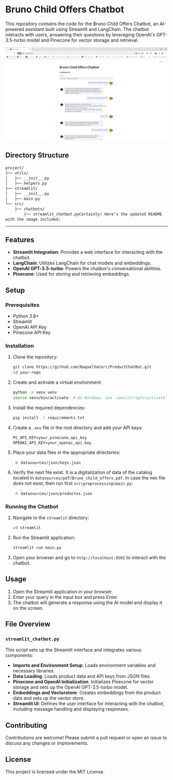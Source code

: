 # Bruno Child Offers Chatbot

This repository contains the code for the Bruno Child Offers Chatbot, an AI-powered assistant built using Streamlit and LangChain. The chatbot interacts with users, answering their questions by leveraging OpenAI's GPT-3.5-turbo model and Pinecone for vector storage and retrieval.

![Chatbot Screenshot](https://github.com/RaquelVaCorr/ProductChatBot/blob/main/src/images/screenshot_chatbot.png)

## Directory Structure

```
project/
├── utils/
│   ├── __init__.py
│   ├── helpers.py
├── streamlit/
│   ├── __init__.py
│   ├── main.py
└── src/
    ├── chatbots/
        ├── streamlit_chatbot.pyCertainly! Here’s the updated README with the image included:
```

---

## Features

- **Streamlit Integration**: Provides a web interface for interacting with the chatbot.
- **LangChain**: Utilizes LangChain for chat models and embeddings.
- **OpenAI GPT-3.5-turbo**: Powers the chatbot's conversational abilities.
- **Pinecone**: Used for storing and retrieving embeddings.

## Setup

### Prerequisites

- Python 3.8+
- Streamlit
- OpenAI API Key
- Pinecone API Key

### Installation

1. Clone the repository:

    ```bash
    git clone https://github.com/RaquelVaCorr/ProductChatBot.git
    cd your-repo
    ```

2. Create and activate a virtual environment:

    ```bash
    python -m venv venv
    source venv/bin/activate  # On Windows, use `venv\Scripts\activate`
    ```

3. Install the required dependencies:

    ```bash
    pip install -r requirements.txt
    ```

4. Create a `.env` file in the root directory and add your API keys:

    ```env
    PC_API_KEY=your_pinecone_api_key
    OPENAI_API_KEY=your_openai_api_key
    ```

5. Place your data files in the appropriate directories:
    - `datasources/json/keys.json`

6. Verify the next file exist. It is a digitalization of data of the catalog located in `datasources/pdf/Bruno_child_offers.pdf`. In case the nex file does not exist, then run first `src\preprocessing\main.py`:
    - `datasources/json/productos.json`

### Running the Chatbot

1. Navigate to the `streamlit` directory:

    ```bash
    cd streamlit
    ```

2. Run the Streamlit application:

    ```bash
    streamlit run main.py
    ```

3. Open your browser and go to `http://localhost:8501` to interact with the chatbot.

## Usage

1. Open the Streamlit application in your browser.
2. Enter your query in the input box and press Enter.
3. The chatbot will generate a response using the AI model and display it on the screen.

## File Overview

### `streamlit_chatbot.py`

This script sets up the Streamlit interface and integrates various components:

- **Imports and Environment Setup**: Loads environment variables and necessary libraries.
- **Data Loading**: Loads product data and API keys from JSON files.
- **Pinecone and OpenAI Initialization**: Initializes Pinecone for vector storage and sets up the OpenAI GPT-3.5-turbo model.
- **Embeddings and Vectorstore**: Creates embeddings from the product data and sets up the vector store.
- **Streamlit UI**: Defines the user interface for interacting with the chatbot, including message handling and displaying responses.

## Contributing

Contributions are welcome! Please submit a pull request or open an issue to discuss any changes or improvements.

## License

This project is licensed under the MIT License.


